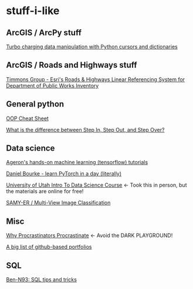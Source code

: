 # stuff-i-like

## ArcGIS / ArcPy stuff
[Turbo charging data manipulation with Python cursors and dictionaries](https://community.esri.com/t5/python-blog/turbo-charging-data-manipulation-with-python/ba-p/884079)

## ArcGIS / Roads and Highways stuff
[Timmons Group - Esri's Roads & Highways Linear Referencing System for Department of Public Works Inventory](https://www.youtube.com/watch?v=hBUnCyRx_5Q)

## General python
[OOP Cheat Sheet](https://edu.anarcho-copy.org/Programming%20Languages/Python/Python%20CheatSheet/beginners_python_cheat_sheet_pcc_classes.pdf)

[What is the difference between Step In, Step Out, and Step Over?](https://stackoverflow.com/questions/52368009/what-is-the-difference-between-step-in-step-out-and-step-over)

## Data science
[Ageron's hands-on machine learning (tensorflow) tutorials](https://github.com/ageron/handson-ml2)

[Daniel Bourke - learn PyTorch in a day (literally)](https://www.youtube.com/watch?v=Z_ikDlimN6A&t)

[University of Utah Intro To Data Science Course](https://datasciencecourse.net/) <- Took this in person, but the materials are online for free!

[SAMY-ER / Multi-View Image Classification](https://github.com/SAMY-ER/Multi-View-Image-Classification)

## Misc
[Why Procrastinators Procrastinate](https://waitbutwhy.com/2013/10/why-procrastinators-procrastinate.html) <- Avoid the DARK PLAYGROUND!

[A big list of github-based portfolios](https://github.com/emmabostian/developer-portfolios)

## SQL
[Ben-N93: SQL tips and tricks](https://github.com/ben-n93/SQL-tips-and-tricks)

